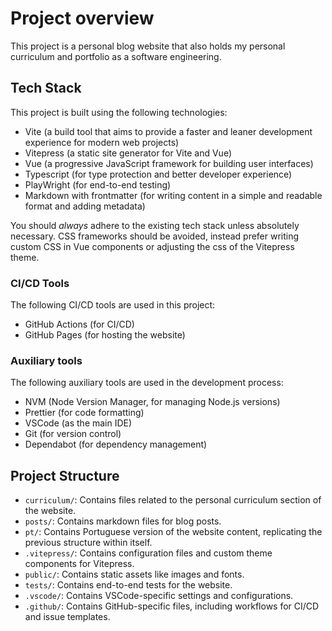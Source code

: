 # Project overview

This project is a personal blog website that also holds my personal curriculum and portfolio as a software engineering.

## Tech Stack

This project is built using the following technologies:

- Vite (a build tool that aims to provide a faster and leaner development experience for modern web projects)
- Vitepress (a static site generator for Vite and Vue)
- Vue (a progressive JavaScript framework for building user interfaces)
- Typescript (for type protection and better developer experience)
- PlayWright (for end-to-end testing)
- Markdown with frontmatter (for writing content in a simple and readable format and adding metadata)

You should _always_ adhere to the existing tech stack unless absolutely necessary. CSS frameworks should be avoided, instead prefer writing custom CSS in Vue components or adjusting the css of the Vitepress theme.

### CI/CD Tools

The following CI/CD tools are used in this project:

- GitHub Actions (for CI/CD)
- GitHub Pages (for hosting the website)

### Auxiliary tools

The following auxiliary tools are used in the development process:

- NVM (Node Version Manager, for managing Node.js versions)
- Prettier (for code formatting)
- VSCode (as the main IDE)
- Git (for version control)
- Dependabot (for dependency management)

## Project Structure

- `curriculum/`: Contains files related to the personal curriculum section of the website.
- `posts/`: Contains markdown files for blog posts.
- `pt/`: Contains Portuguese version of the website content, replicating the previous structure within itself.
- `.vitepress/`: Contains configuration files and custom theme components for Vitepress.
- `public/`: Contains static assets like images and fonts.
- `tests/`: Contains end-to-end tests for the website.
- `.vscode/`: Contains VSCode-specific settings and configurations.
- `.github/`: Contains GitHub-specific files, including workflows for CI/CD and issue templates.
